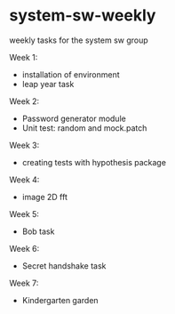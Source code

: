 # system-sw-weekly
weekly tasks for the system sw group

Week 1:
- installation of environment
- leap year task

Week 2:
- Password generator module
- Unit test: random and mock.patch

Week 3:
- creating tests with hypothesis package

Week 4:
- image 2D fft

Week 5:
- Bob task

Week 6:
- Secret handshake task

Week 7:
- Kindergarten garden
